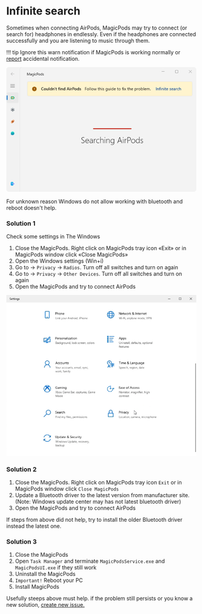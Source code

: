 # Infinite search

Sometimes when connecting AirPods, MagicPods may try to connect (or search for) headphones in endlessly. Even if the headphones are connected successfully and you are listening to music through them.

!!! tip
    Ignore this warn notification if MagicPods is working normally or [report](report-issue.md) accidental notification.

![](media/InfiniteSearch.png)

For unknown reason Windows do not allow working with bluetooth and reboot doesn't help.


### Solution 1

Check some settings in The Windows

1. Close the MagicPods. Right click on MagicPods tray icon «Exit» or in MagicPods window click «Close MagicPods»
2. Open the Windows settings (Win+i)
3. Go to -> `Privacy` -> `Radios`. Turn off all switches and turn on again
4. Go to -> `Privacy` -> `Other Devices`. Turn off all switches and turn on again
5. Open the MagicPods and try to connect AirPods

![](media/InfiniteSearchWindowsSettings.gif)


### Solution 2

1. Close the MagicPods. Right click on MagicPods tray icon `Exit` or in MagicPods window click `Close MagicPods`
2. Update a Bluetooth driver to the latest version from manufacturer site. (Note: Windows update center may has not latest bluetooth driver)
3. Open the MagicPods and try to connect AirPods

If steps from above did not help, try to install the older Bluetooth driver instead the latest one.

### Solution 3

1. Close the MagicPods
2. Open `Task Manager` and terminate `MagicPodsService.exe` and `MagicPodsUI.exe` if they still work
3. Uninstall the MagicPods
4. `Important!` Reboot your PC
5. Install MagicPods

Usefully steeps above must help. if the problem still persists or you know a new solution, [create new issue.](report-issue.md)